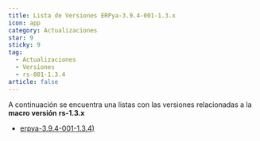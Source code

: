 ```yaml
---
title: Lista de Versiones ERPya-3.9.4-001-1.3.x
icon: app
category: Actualizaciones
star: 9
sticky: 9
tag:
  - Actualizaciones
  - Versiones
  - rs-001-1.3.4
article: false
---
```


A continuación se encuentra una listas con las versiones relacionadas a la **macro versión** **rs-1.3.x**

- [erpya-3.9.4-001-1.3.4)](erpya-3.9.4-001-1.3.4.md)
